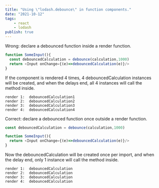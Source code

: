 ```yaml
---
title: "Using \"lodash.debounce\" in function components."
date: "2021-10-12"
tags:
    - react
    - lodash
publish: true
---
```


Wrong: declare a debounced function inside a render function.

```ts
function SomeInput(){
  const debouncedCalculation = debounce(calculation,1000)
  return <Input onChange={(e)=>debouncedCalculation(e)}/>
}
```

If the component is rendered 4 times, 4 debouncedCalculation instances will be created, and when the delays end, all 4 instances will call the method inside.

```
render 1:  debouncedCalculation1
render 2:  debouncedCalculation2
render 3:  debouncedCalculation3
render 4:  debouncedCalculation4
```

Correct: declare a debounced function once outside a render function.

```ts
const debouncedCalculation = debounce(calculation,1000)

function SomeInput(){
  return <Input onChange={(e)=>debouncedCalculation(e)}/>
}
```

Now the debouncedCalculation will be created once per import, and when the delay end, only 1 instance will call the method inside.

```
render 1:  debouncedCalculation
render 2:  debouncedCalculation
render 3:  debouncedCalculation
render 4:  debouncedCalculation
```